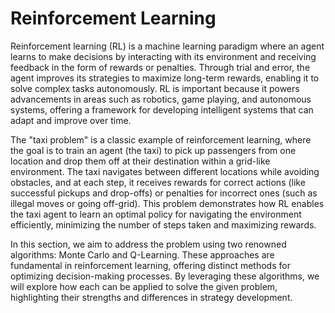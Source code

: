 # Reinforcement Learning

Reinforcement learning (RL) is a machine learning paradigm where an agent learns to make decisions by interacting with its environment and receiving feedback in the form of rewards or penalties. Through trial and error, the agent improves its strategies to maximize long-term rewards, enabling it to solve complex tasks autonomously. RL is important because it powers advancements in areas such as robotics, game playing, and autonomous systems, offering a framework for developing intelligent systems that can adapt and improve over time.

The "taxi problem" is a classic example of reinforcement learning, where the goal is to train an agent (the taxi) to pick up passengers from one location and drop them off at their destination within a grid-like environment. The taxi navigates between different locations while avoiding obstacles, and at each step, it receives rewards for correct actions (like successful pickups and drop-offs) or penalties for incorrect ones (such as illegal moves or going off-grid). This problem demonstrates how RL enables the taxi agent to learn an optimal policy for navigating the environment efficiently, minimizing the number of steps taken and maximizing rewards.

In this section, we aim to address the problem using two renowned algorithms: Monte Carlo and Q-Learning. These approaches are fundamental in reinforcement learning, offering distinct methods for optimizing decision-making processes. By leveraging these algorithms, we will explore how each can be applied to solve the given problem, highlighting their strengths and differences in strategy development.



















